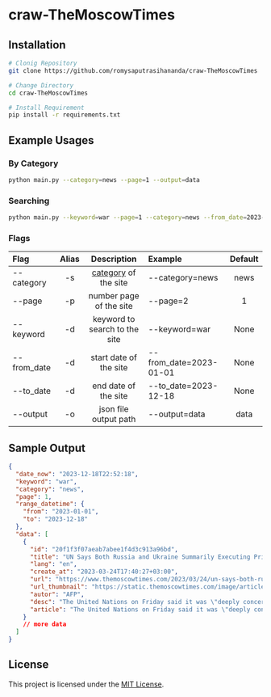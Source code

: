 # craw-TheMoscowTimes

## Installation

```sh
# Clonig Repository
git clone https://github.com/romysaputrasihananda/craw-TheMoscowTimes

# Change Directory
cd craw-TheMoscowTimes

# Install Requirement
pip install -r requirements.txt
```

## Example Usages

### By Category

```bash
python main.py --category=news --page=1 --output=data
```

### Searching

```bash
python main.py --keyword=war --page=1 --category=news --from_date=2023-01-01 --to_date=2023-12-18 --output=data
```

### Flags

| Flag        | Alias |             Description             | Example                | Default |
| :---------- | :---: | :---------------------------------: | :--------------------- | :-----: |
| --category  |  -s   | [category](Category.md) of the site | --category=news        |  news   |
| --page      |  -p   |       number page of the site       | --page=2               |    1    |
| --keyword   |  -d   |    keyword to search to the site    | --keyword=war          |  None   |
| --from_date |  -d   |       start date of the site        | --from_date=2023-01-01 |  None   |
| --to_date   |  -d   |        end date of the site         | --to_date=2023-12-18   |  None   |
| --output    |  -o   |        json file output path        | --output=data          |  data   |

## Sample Output

```json
{
  "date_now": "2023-12-18T22:52:18",
  "keyword": "war",
  "category": "news",
  "page": 1,
  "range_datetime": {
    "from": "2023-01-01",
    "to": "2023-12-18"
  },
  "data": [
    {
      "id": "20f1f3f07aeab7abee1f4d3c913a96bd",
      "title": "UN Says Both Russia and Ukraine Summarily Executing Prisoners of War",
      "lang": "en",
      "create_at": "2023-03-24T17:40:27+03:00",
      "url": "https://www.themoscowtimes.com/2023/03/24/un-says-both-russia-and-ukraine-summarily-executing-prisoners-of-war-a80611",
      "url_thumbnail": "https://static.themoscowtimes.com/image/article_1360/0f/aan-s6e5-matilda-at-work.jpg",
      "autor": "AFP",
      "desc": "The United Nations on Friday said it was \"deeply concerned\" by what it described as the summary exec...",
      "article": "The United Nations on Friday said it was \"deeply concerned\" by what it described as the summary executions of prisoners of war being carried out by both Russian and Ukrainian forces on the battlefield in Ukraine.The head of the UN Human Rights Monitoring Mission in Ukraine, Matilda Bogner, said her organization had documented killings, often on the battlefield, by both sides in recent months.\"We are deeply concerned about summary execution of up to 25 Russian prisoners of war and persons hors de combat by the Ukrainian armed forces, which we have documented,\" Bogner said at a press conference in Kyiv.\"This was often perpetrated immediately upon capture on the battlefield. While we are aware of ongoing investigations by Ukraine authorities into five cases involving 22 victims, we are not aware of any prosecution of the perpetrators,\" she added.Bogner also related the UN's \"deep\" concern over \"the summary execution of 15 Ukrainian prisoners of war shortly after being captured by Russian armed forces.\"She said the Wagner mercenary group, which claims to be leading Russia's assault on the city of Bakhmut, the longest and bloodiest battle of the war, was responsible for some 11 of those killings.Ukraine and Russia have both accused each other of mistreating prisoners of war since Russian President Vladimir Putin ordered his forces into Ukraine a year ago."
    }
    // more data
  ]
}
```

## License

This project is licensed under the [MIT License](LICENSE).
